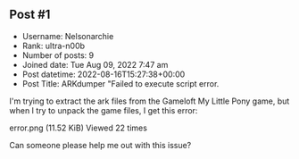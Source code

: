 ## Post #1
- Username: Nelsonarchie
- Rank: ultra-n00b
- Number of posts: 9
- Joined date: Tue Aug 09, 2022 7:47 am
- Post datetime: 2022-08-16T15:27:38+00:00
- Post Title: ARKdumper "Failed to execute script error.

I'm trying to extract the ark files from the Gameloft My Little Pony game, but when I try to unpack the game files, I get this error:



error.png (11.52 KiB) Viewed 22 times



Can someone please help me out with this issue?
